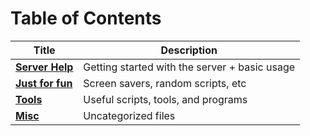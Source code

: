 # Table of Contents

| Title                  | Description                                   |
|------------------------|-----------------------------------------------|
| **[Server Help][1]**   | Getting started with the server + basic usage |
| **[Just for fun][2]**  | Screen savers, random scripts, etc            |
| **[Tools][3]**         | Useful scripts, tools, and programs           |
| **[Misc][4]**          | Uncategorized files                           |

[1]: /help
[2]: /fun
[3]: /tools
[4]: /misc
